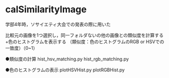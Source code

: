 # calSimilarityImage
学部4年時，ソサイエティ大会での発表の際に用いた

比較元の画像を1つ選択し，同一フォルダないの他の画像との類似度を計算する+色のヒストグラムを表示する
（類似度：色のヒストグラムのRGB or HSVでの一致度）（0~1）

●類似度の計算
hist_hsv_matching.py	hist_rgb_matching.py	

●色のヒストグラムの表示
plotHSVHist.py		plotRGBHist.py
